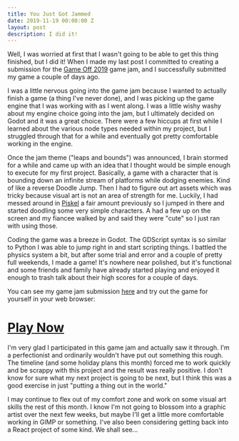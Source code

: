 ```yaml
---
title: You Just Got Jammed
date: 2019-11-19 00:00:00 Z
layout: post
description: I did it!
---
```


Well, I was worried at first that I wasn't going to be able to get this thing finished, but I did it! When I made my last post I committed to creating a submission for the [Game Off 2019](https://itch.io/jam/game-off-2019) game jam, and I successfully submitted my game a couple of days ago. 

I was a little nervous going into the game jam because I wanted to actually finish a game (a thing I've never done), and I was picking up the game engine that I was working with as I went along. I was a little wishy washy about my engine choice going into the jam, but I ultimately decided on Godot and it was a great choice. There were a few hiccups at first while I learned about the various node types needed within my project, but I struggled through that for a while and eventually got pretty comfortable working in the engine. 

Once the jam theme ("leaps and bounds") was announced, I brain stormed for a while and came up with an idea that I thought would be simple enough to execute for my first project. Basically, a game with a character that is bounding down an infinite stream of platforms while dodging enemies. Kind of like a reverse Doodle Jump. Then I had to figure out art assets which was tricky because visual art is not an area of strength for me. Luckily, I had messed around in [Piskel](https://www.piskelapp.com/) a fair amount previously so I jumped in there and started doodling some very simple characters. A had a few up on the screen and my fiancee walked by and said they were "cute" so I just ran with using those. 

Coding the game was a breeze in Godot. The GDScript syntax is so similar to Python I was able to jump right in and start scripting things. I battled the physics system a bit, but after some trial and error and a couple of pretty full weekends, I made a game! It's nowhere near polished, but it's functional and some friends and family have already started playing and enjoyed it enough to trash talk about their high scores for a couple of days.

You can see my game jam submission [here](https://itch.io/jam/game-off-2019/rate/518423) and try out the game for yourself in your web browser:
# [Play Now](https://greggolas.itch.io/space-bounder)

I'm very glad I participated in this game jam and actually saw it through. I'm a perfectionist and ordinarily wouldn't have put out something this rough. The timeline (and some holiday plans this month) forced me to work quickly and be scrappy with this project and the result was really positive. I don't know for sure what my next project is going to be next, but I think this was a good exercise in just "putting a thing out in the world." 

I may continue to flex out of my comfort zone and work on some visual art skills the rest of this month. I know I'm not going to blossom into a graphic artist over the next few weeks, but maybe I'll get a little more comfortable working in GIMP or something. I've also been considering getting back into a React project of some kind. We shall see...
